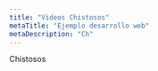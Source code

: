 ```yaml
---
title: "Videos Chistosos"
metaTitle: "Ejemplo desarrollo web"
metaDescription: "Ch"
---
```


Chistosos